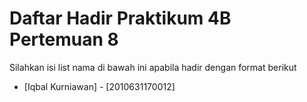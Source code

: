 # Daftar Hadir Praktikum 4B Pertemuan 8
Silahkan isi list nama di bawah ini apabila hadir dengan format berikut
- [Iqbal Kurniawan] - [2010631170012]
